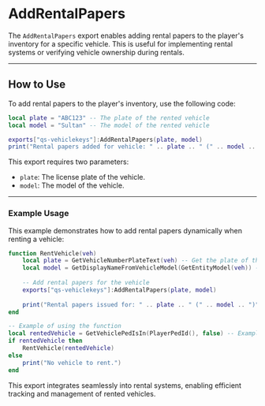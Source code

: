 # AddRentalPapers

The `AddRentalPapers` export enables adding rental papers to the player's inventory for a specific vehicle. This is useful for implementing rental systems or verifying vehicle ownership during rentals.

***

## **How to Use**

To add rental papers to the player's inventory, use the following code:

```lua
local plate = "ABC123" -- The plate of the rented vehicle
local model = "Sultan" -- The model of the rented vehicle

exports["qs-vehiclekeys"]:AddRentalPapers(plate, model)
print("Rental papers added for vehicle: " .. plate .. " (" .. model .. ")")
```

This export requires two parameters:

* `plate`: The license plate of the vehicle.
* `model`: The model of the vehicle.

***

### **Example Usage**

This example demonstrates how to add rental papers dynamically when renting a vehicle:

```lua
function RentVehicle(veh)
    local plate = GetVehicleNumberPlateText(veh) -- Get the plate of the vehicle
    local model = GetDisplayNameFromVehicleModel(GetEntityModel(veh)) -- Get the model of the vehicle
    
    -- Add rental papers for the vehicle
    exports["qs-vehiclekeys"]:AddRentalPapers(plate, model)
    
    print("Rental papers issued for: " .. plate .. " (" .. model .. ")")
end

-- Example of using the function
local rentedVehicle = GetVehiclePedIsIn(PlayerPedId(), false) -- Example vehicle
if rentedVehicle then
    RentVehicle(rentedVehicle)
else
    print("No vehicle to rent.")
end
```

This export integrates seamlessly into rental systems, enabling efficient tracking and management of rented vehicles.
